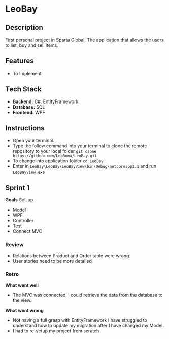# LeoBay

## Description

First personal project in Sparta Global.
The application that allows the users to list, buy and sell items.

## Features

- To Implement

## Tech Stack

- **Backend:** C#, EntityFramework
- **Database:** SQL
- **Frontend:** WPF

## Instructions

- Open your terminal.
- Type the follow command into your terminal to clone the remote repository to your local folder ```git clone https://github.com/LeoRoma/LeoBay.git```
- To change into application folder ```cd LeoBay```
- Enter in ```LeoBay\LeoBay\LeoBayView\bin\Debug\netcoreapp3.1``` and run ```LeoBayView.exe```

## Sprint 1
**Goals**
Set-up
- Model
- WPF
- Controller
- Test
- Connect MVC

### Review
- Relations between Product and Order table were wrong
- User stories need to be more detailed

### Retro
**What went well**
- The MVC was connected, I could retrieve the data from the database to the view.

**What went wrong**
- Not having a full grasp with EntityFramework I have struggled to understand how to update my migration after I have changed my Model.
- I had to re-setup my project from scratch
